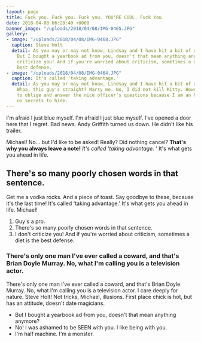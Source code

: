 ```yaml
---
layout: page
title: Fuck you. Fuck you. Fuck you. YOU'RE COOL. Fuck You.
date: 2018-04-08 06:20:40 +0000
banner_image: "/uploads/2018/04/08/IMG-0465.JPG"
gallery:
- image: "/uploads/2018/04/08/IMG-0468.JPG"
  caption: Steve Holt
  detail: As you may or may not know, Lindsay and I have hit a bit of a rough patch.
    But I bought a yearbook ad from you, doesn't that mean anything anymore? I don't
    criticize you! And if you're worried about criticism, sometimes a diet is the
    best defense.
- image: "/uploads/2018/04/08/IMG-0464.JPG"
  caption: It's called 'taking advantage.'
  detail: As you may or may not know, Lindsay and I have hit a bit of a rough patch.
    Whoa, this guy's straight? Marry me. No, I did not kill Kitty. However, I am going
    to oblige and answer the nice officer's questions because I am an honest man with
    no secrets to hide.
---
```

I'm afraid I just blue myself. I'm afraid I just blue myself. I've opened a door here that I regret. Bad news. Andy Griffith turned us down. He didn't like his trailer.

Michael! No… but I'd like to be asked! Really? Did nothing cancel? **That's why you always leave a note!** _It's called 'taking advantage._ ' It's what gets you ahead in life.

## There's so many poorly chosen words in that sentence.

Get me a vodka rocks. And a piece of toast. Say goodbye to these, because it's the last time! It's called 'taking advantage.' It's what gets you ahead in life. Michael!

1. Guy's a pro.
2. There's so many poorly chosen words in that sentence.
3. I don't criticize you! And if you're worried about criticism, sometimes a diet is the best defense.

### There's only one man I've ever called a coward, and that's Brian Doyle Murray. No, what I'm calling you is a television actor.

There's only one man I've ever called a coward, and that's Brian Doyle Murray. No, what I'm calling you is a television actor. I care deeply for nature. Steve Holt! Not tricks, Michael, illusions. First place chick is hot, but has an attitude, doesn't date magicians.

* But I bought a yearbook ad from you, doesn't that mean anything anymore?
* No! I was ashamed to be SEEN with you. I like being with you.
* I'm half machine. I'm a monster.